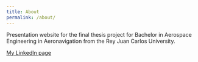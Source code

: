 ```yaml
---
title: About
permalink: /about/
---
```


Presentation website for the final thesis project for Bachelor in Aerospace Engineering in Aeronavigation from the Rey Juan Carlos University.

[My LinkedIn page](https://www.linkedin.com/in/lauragonfer/)